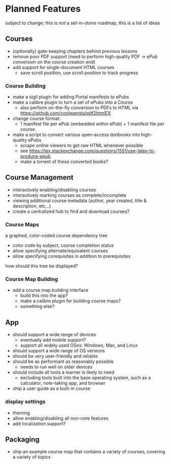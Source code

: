 # Planned Features
subject to change; this is *not* a set-in-stone roadmap, this is a list of ideas

## Courses

- (optionally) gate-keeping chapters behind previous lessons
- remove poor PDF support (need to perform high-quality PDF -> ePub conversion on the course creation end)
- add support for single-document HTML courses
	- save scroll position, use scroll position to track progress

### Course Building
- make a sigil plugin for adding Portal manifests to ePubs
- make a calibre plugin to turn a set of ePubs into a Course
	- also perform on-the-fly conversion to PDFs to HTML via https://github.com/coolwanglu/pdf2htmlEX
- change course format:
	- 1 manifest file per ePub (embedded within ePub) + 1 manifest file per course
- make a script to convert various open-access textbooks into high-quality ePubs
	- scrape online viewers to get raw HTML whenever possible
	- see https://tex.stackexchange.com/questions/1551/use-latex-to-produce-epub
	- make a torrent of these converted books?

## Course Management

- interactively enabling/disabling courses
- interactively marking courses as complete/incomplete
- viewing additional course metadata (author, year created, title & description, etc...)
- create a centralized hub to find and download courses?

### Course Maps
a graphed, color-coded course dependency tree
- color code by subject, course completion status
- allow specifying alternate/equivalent courses
- allow specifying corequisites in addition to prerequisites

how should this tree be displayed?

### Course Map Building
- add a course map building interface
	- build this into the app?
	- make a calibre plugin for building course maps?
	- something else?

## App
- should support a wide range of devices
	- eventually add mobile support?
	- support all widely used OSes: Windows, Mac, and Linux
- should support a wide range of OS versions
- should be very user-friendly and reliable
- should be as performant as reasonably possible
	- needs to run well on older devices
- should include all tools a learner is likely to need
	- excluding tools built into the base operating system, such as a calculator, note-taking app, and browser
- ship a user guide as a built-in course

### display settings
- theming
- allow enabling/disabling all non-core features
- add localization support?

## Packaging
- ship an example course map that contains a variety of courses, covering a variety of topics